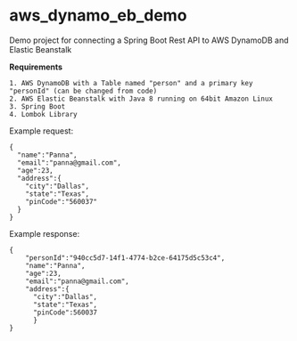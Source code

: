 # aws_dynamo_eb_demo
Demo project for connecting a Spring Boot Rest API to AWS DynamoDB and Elastic Beanstalk

<b>Requirements</b>

    1. AWS DynamoDB with a Table named "person" and a primary key "personId" (can be changed from code)
    2. AWS Elastic Beanstalk with Java 8 running on 64bit Amazon Linux
    3. Spring Boot
    4. Lombok Library


Example request:

    {
      "name":"Panna",
      "email":"panna@gmail.com",
      "age":23,
      "address":{
        "city":"Dallas",
        "state":"Texas",
        "pinCode":"560037"
      }
    }
    
Example response:

    {
        "personId":"940cc5d7-14f1-4774-b2ce-64175d5c53c4",
        "name":"Panna",
        "age":23,
        "email":"panna@gmail.com",
        "address":{
          "city":"Dallas",
          "state":"Texas",
          "pinCode":560037
          }
    }
